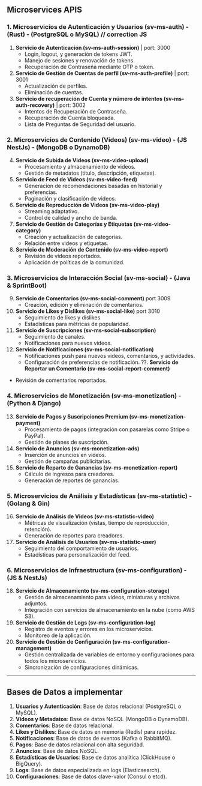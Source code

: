 ## Microservices APIS

### 1. Microservicios de Autenticación y Usuarios (sv-ms-auth) - (Rust) - (PostgreSQL o MySQL) // correction JS

1. **Servicio de Autenticación (sv-ms-auth-session)** | port: 3000
   - Login, logout, y generación de tokens JWT.
   - Manejo de sesiones y renovación de tokens.
   - Recuperación de Contraseña mediante OTP o token.
2. **Servicio de Gestión de Cuentas de perfil (sv-ms-auth-profile)** | port: 3001
   - Actualización de perfiles.
   - Eliminación de cuentas.
3. **Servicio de recuperación de Cuenta y número de intentos (sv-ms-auth-recovery)** | port: 3002
   - Intentos de Recuperación de Contraseña.
   - Recuperación de Cuenta bloqueada.
   - Lista de Preguntas de Seguridad del usuario.

### 2. Microservicios de Contenido (Videos) (sv-ms-video) - (JS NestJs) - (MongoDB o DynamoDB)

4. **Servicio de Subida de Videos (sv-ms-video-upload)**
   - Procesamiento y almacenamiento de videos.
   - Gestión de metadatos (título, descripción, etiquetas).
5. **Servicio de Feed de Videos (sv-ms-video-feed)**
   - Generación de recomendaciones basadas en historial y preferencias.
   - Paginación y clasificación de videos.
6. **Servicio de Reproducción de Videos (sv-ms-video-play)**
   - Streaming adaptativo.
   - Control de calidad y ancho de banda.
7. **Servicio de Gestión de Categorías y Etiquetas (sv-ms-video-category)**
   - Creación y actualización de categorías.
   - Relación entre videos y etiquetas.
8. **Servicio de Moderación de Contenido (sv-ms-video-report)**
   - Revisión de videos reportados.
   - Aplicación de políticas de la comunidad.

### 3. Microservicios de Interacción Social (sv-ms-social) - (Java & SprintBoot)

9. **Servicio de Comentarios (sv-ms-social-comment)** port 3009
   - Creación, edición y eliminación de comentarios.
10. **Servicio de Likes y Dislikes (sv-ms-social-like)** port 3010
    - Seguimiento de likes y dislikes
    - Estadísticas para métricas de popularidad.
11. **Servicio de Suscripciones (sv-ms-social-subscription)**
    - Seguimiento de canales.
    - Notificaciones para nuevos videos.
12. **Servicio de Notificaciones (sv-ms-social-notification)**
    - Notificaciones push para nuevos videos, comentarios, y actividades.
    - Configuración de preferencias de notificación.
??. **Servicio de Reportar un Comentario (sv-ms-social-report-comment)**
   - Revisión de comentarios reportados.
### 4. Microservicios de Monetización (sv-ms-monetization) - (Python & Django)

13. **Servicio de Pagos y Suscripciones Premium (sv-ms-monetization-payment)**
    - Procesamiento de pagos (integración con pasarelas como Stripe o PayPal).
    - Gestión de planes de suscripción.
14. **Servicio de Anuncios (sv-ms-monetization-ads)**
    - Inserción de anuncios en videos.
    - Gestión de campañas publicitarias.
15. **Servicio de Reparto de Ganancias (sv-ms-monetization-report)**
    - Cálculo de ingresos para creadores.
    - Generación de reportes de ganancias.

### 5. Microservicios de Análisis y Estadísticas (sv-ms-statistic) - (Golang & Gin)

16. **Servicio de Análisis de Videos (sv-ms-statistic-video)**
    - Métricas de visualización (vistas, tiempo de reproducción, retención).
    - Generación de reportes para creadores.
17. **Servicio de Análisis de Usuarios (sv-ms-statistic-user)**
    - Seguimiento del comportamiento de usuarios.
    - Estadísticas para personalización del feed.

### 6. Microservicios de Infraestructura (sv-ms-configuration) - (JS & NestJs)

18. **Servicio de Almacenamiento (sv-ms-configuration-storage)**
    - Gestión de almacenamiento para videos, miniaturas y archivos adjuntos.
    - Integración con servicios de almacenamiento en la nube (como AWS S3).
19. **Servicio de Gestión de Logs (sv-ms-configuration-log)**
    - Registro de eventos y errores en los microservicios.
    - Monitoreo de la aplicación.
20. **Servicio de Gestión de Configuración (sv-ms-configuration-management)**
    - Gestión centralizada de variables de entorno y configuraciones para todos los microservicios.
    - Sincronización de configuraciones dinámicas.

---

## Bases de Datos a implementar

1. **Usuarios y Autenticación**: Base de datos relacional (PostgreSQL o MySQL).
2. **Videos y Metadatos**: Base de datos NoSQL (MongoDB o DynamoDB).
3. **Comentarios**: Base de datos relacional.
4. **Likes y Dislikes**: Base de datos en memoria (Redis) para rapidez.
5. **Notificaciones**: Base de datos de eventos (Kafka o RabbitMQ).
6. **Pagos**: Base de datos relacional con alta seguridad.
7. **Anuncios**: Base de datos NoSQL.
8. **Estadísticas de Usuarios**: Base de datos analítica (ClickHouse o BigQuery).
9. **Logs**: Base de datos especializada en logs (Elasticsearch).
10. **Configuraciones**: Base de datos clave-valor (Consul o etcd).
